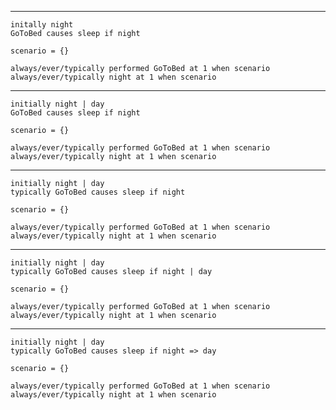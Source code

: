 ------------------------

    initally night
    GoToBed causes sleep if night

    scenario = {}

    always/ever/typically performed GoToBed at 1 when scenario
    always/ever/typically night at 1 when scenario

------------------------

    initially night | day
    GoToBed causes sleep if night

    scenario = {}

    always/ever/typically performed GoToBed at 1 when scenario
    always/ever/typically night at 1 when scenario

------------------------

    initially night | day
    typically GoToBed causes sleep if night

    scenario = {}

    always/ever/typically performed GoToBed at 1 when scenario
    always/ever/typically night at 1 when scenario

------------------------

    initially night | day
    typically GoToBed causes sleep if night | day

    scenario = {}

    always/ever/typically performed GoToBed at 1 when scenario
    always/ever/typically night at 1 when scenario

------------------------

    initially night | day
    typically GoToBed causes sleep if night => day

    scenario = {}

    always/ever/typically performed GoToBed at 1 when scenario
    always/ever/typically night at 1 when scenario
